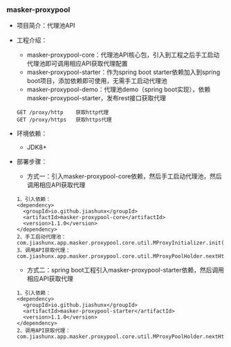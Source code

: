 ### masker-proxypool

   - 项目简介：代理池API

   - 工程介绍：

      - masker-proxypool-core：代理池API核心包，引入到工程之后手工启动代理池即可调用相应API获取代理配置
      - masker-proxypool-starter：作为spring boot starter依赖加入到spring boot项目，添加依赖即可使用，无需手工启动代理池
      - masker-proxypool-demo：代理池demo（spring boot实现），依赖masker-proxypool-starter，发布rest接口获取代理

      ```text
      GET /proxy/http    获取http代理
      GET /proxy/https   获取https代理
      ```
   
   - 环境依赖：

      - JDK8+
   
   - 部署步骤：

      - 方式一：引入masker-proxypool-core依赖，然后手工启动代理池，然后调用相应API获取代理

      ```text
      1、引入依赖：
      <dependency>
        <groupId>io.github.jiashunx</groupId>
        <artifactId>masker-proxypool-core</artifactId>
        <version>1.1.0</version>
      </dependency>
      2、手工启动代理池：
      com.jiashunx.app.masker.proxypool.core.util.MProxyInitializer.init();
      3、调用API获取代理：
      com.jiashunx.app.masker.proxypool.core.util.MProxyPoolHolder.nextHttpProxy()
      ```

      - 方式二：spring boot工程引入masker-proxypool-starter依赖，然后调用相应API获取代理

      ```text
      1、引入依赖：
      <dependency>
        <groupId>io.github.jiashunx</groupId>
        <artifactId>masker-proxypool-starter</artifactId>
        <version>1.1.0</version>
      </dependency>
      2、调用API获取代理：
      com.jiashunx.app.masker.proxypool.core.util.MProxyPoolHolder.nextHttpProxy()
      ```
